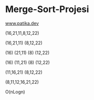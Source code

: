 # Merge-Sort-Projesi
www.patika.dev

(16,21,11,8,12,22)

(16,21,11)  (8,12,22)

(16) (21,11)   (8) (12,22)

(16) (11,21)   (8) (12,22)

(11,16,21)   (8,12,22)

(8,11,12,16,21,22)

O(nLogn)

